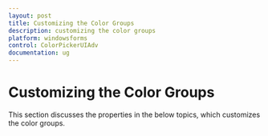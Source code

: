 ```yaml
---
layout: post
title: Customizing the Color Groups
description: customizing the color groups
platform: windowsforms
control: ColorPickerUIAdv 
documentation: ug
---
```

# Customizing the Color Groups

This section discusses the properties in the below topics, which customizes the color groups. 
